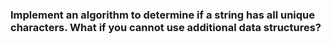 ### Implement an algorithm to determine if a string has all unique characters. What if you cannot use additional data structures?
